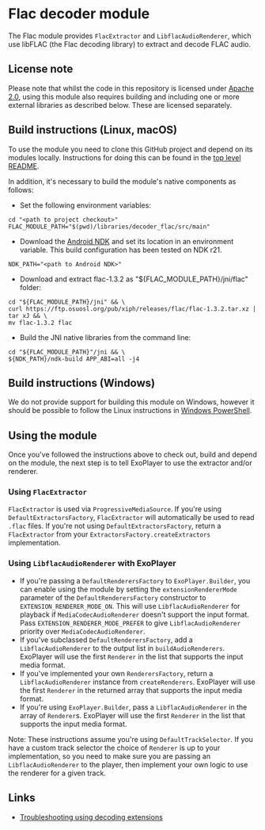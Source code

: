 # Flac decoder module

The Flac module provides `FlacExtractor` and `LibflacAudioRenderer`, which use
libFLAC (the Flac decoding library) to extract and decode FLAC audio.

## License note

Please note that whilst the code in this repository is licensed under
[Apache 2.0][], using this module also requires building and including one or
more external libraries as described below. These are licensed separately.

[Apache 2.0]: ../../LICENSE

## Build instructions (Linux, macOS)

To use the module you need to clone this GitHub project and depend on its
modules locally. Instructions for doing this can be found in the
[top level README][].

In addition, it's necessary to build the module's native components as follows:

* Set the following environment variables:

```
cd "<path to project checkout>"
FLAC_MODULE_PATH="$(pwd)/libraries/decoder_flac/src/main"
```

* Download the [Android NDK][] and set its location in an environment variable.
  This build configuration has been tested on NDK r21.

```
NDK_PATH="<path to Android NDK>"
```

* Download and extract flac-1.3.2 as "${FLAC_MODULE_PATH}/jni/flac" folder:

```
cd "${FLAC_MODULE_PATH}/jni" && \
curl https://ftp.osuosl.org/pub/xiph/releases/flac/flac-1.3.2.tar.xz | tar xJ && \
mv flac-1.3.2 flac
```

* Build the JNI native libraries from the command line:

```
cd "${FLAC_MODULE_PATH}"/jni && \
${NDK_PATH}/ndk-build APP_ABI=all -j4
```

[top level README]: ../../README.md

[Android NDK]: https://developer.android.com/tools/sdk/ndk/index.html

## Build instructions (Windows)

We do not provide support for building this module on Windows, however it should
be possible to follow the Linux instructions in [Windows PowerShell][].

[Windows PowerShell]: https://docs.microsoft.com/en-us/powershell/scripting/getting-started/getting-started-with-windows-powershell

## Using the module

Once you've followed the instructions above to check out, build and depend on
the module, the next step is to tell ExoPlayer to use the extractor and/or
renderer.

### Using `FlacExtractor`

`FlacExtractor` is used via `ProgressiveMediaSource`. If you're using
`DefaultExtractorsFactory`, `FlacExtractor` will automatically be used to read
`.flac` files. If you're not using `DefaultExtractorsFactory`, return a
`FlacExtractor` from your `ExtractorsFactory.createExtractors` implementation.

### Using `LibflacAudioRenderer` with ExoPlayer

* If you're passing a `DefaultRenderersFactory` to `ExoPlayer.Builder`, you
  can enable using the module by setting the `extensionRendererMode` parameter
  of the `DefaultRenderersFactory` constructor to
  `EXTENSION_RENDERER_MODE_ON`. This will use `LibflacAudioRenderer` for
  playback if `MediaCodecAudioRenderer` doesn't support the input format. Pass
  `EXTENSION_RENDERER_MODE_PREFER` to give `LibflacAudioRenderer` priority
  over `MediaCodecAudioRenderer`.
* If you've subclassed `DefaultRenderersFactory`, add a `LibflacAudioRenderer`
  to the output list in `buildAudioRenderers`. ExoPlayer will use the first
  `Renderer` in the list that supports the input media format.
* If you've implemented your own `RenderersFactory`, return a
  `LibflacAudioRenderer` instance from `createRenderers`. ExoPlayer will use
  the first `Renderer` in the returned array that supports the input media
  format.
* If you're using `ExoPlayer.Builder`, pass a `LibflacAudioRenderer` in the
  array of `Renderer`s. ExoPlayer will use the first `Renderer` in the list
  that supports the input media format.

Note: These instructions assume you're using `DefaultTrackSelector`. If you have
a custom track selector the choice of `Renderer` is up to your implementation,
so you need to make sure you are passing an `LibflacAudioRenderer` to the
player, then implement your own logic to use the renderer for a given track.

## Links

* [Troubleshooting using decoding extensions][]

[Troubleshooting using decoding extensions]: https://developer.android.com/media/media3/exoplayer/troubleshooting#how-can-i-get-a-decoding-library-to-load-and-be-used-for-playback
